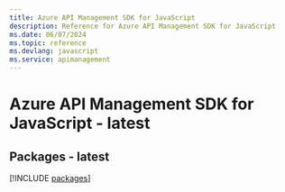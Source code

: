 ```yaml
---
title: Azure API Management SDK for JavaScript
description: Reference for Azure API Management SDK for JavaScript
ms.date: 06/07/2024
ms.topic: reference
ms.devlang: javascript
ms.service: apimanagement
---
```

# Azure API Management SDK for JavaScript - latest
## Packages - latest
[!INCLUDE [packages](api-management-index.md)]